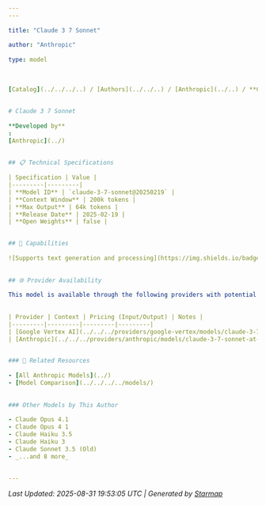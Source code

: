 ```yaml
---
---
  
title: "Claude 3 7 Sonnet"
  
author: "Anthropic"
  
type: model
  
  
  
[Catalog](../../../..) / [Authors](../../..) / [Anthropic](../..) / **Claude 3 7 Sonnet**
  
  
# Claude 3 7 Sonnet
  
**Developed by**
: 
[Anthropic](../)
  
  
## 📋 Technical Specifications
  
| Specification | Value |
|---------|---------|
| **Model ID** | `claude-3-7-sonnet@20250219` |
| **Context Window** | 200k tokens |
| **Max Output** | 64k tokens |
| **Release Date** | 2025-02-19 |
| **Open Weights** | false |

  
## 🎯 Capabilities
  
![Supports text generation and processing](https://img.shields.io/badge/text-✓-blue) ![Can analyze and understand images](https://img.shields.io/badge/vision-✓-purple) ![Supported input modalities](https://img.shields.io/badge/input-text,image-teal) ![Supported output modalities](https://img.shields.io/badge/output-text-cyan) ![Can invoke and call tools in responses](https://img.shields.io/badge/tool__calls-✓-yellow) ![Accepts tool definitions in requests](https://img.shields.io/badge/tools-✓-yellow) ![Supports basic reasoning](https://img.shields.io/badge/reasoning-✓-lime) ![Temperature sampling control](https://img.shields.io/badge/temperature-core-red) ![Nucleus sampling (top-p)](https://img.shields.io/badge/top__p-core-red) ![Maximum token limit](https://img.shields.io/badge/max__tokens-core-blue) ![Response streaming](https://img.shields.io/badge/streaming-✓-cyan)
  
  
## 🌐 Provider Availability
  
This model is available through the following providers with potential variations:
  
  
| Provider | Context | Pricing (Input/Output) | Notes |
|---------|---------|---------|---------|
| [Google Vertex AI](../../../providers/google-vertex/models/claude-3-7-sonnet-at-20250219.md) | 200k | $3.00 / $15.00 |  |
| [Anthropic](../../../providers/anthropic/models/claude-3-7-sonnet-at-20250219.md) | 200k | $3.00 / $15.00 |  |

  
### 🔗 Related Resources
  
- [All Anthropic Models](../)
- [Model Comparison](../../../../models/)
  
  
### Other Models by This Author
  
- Claude Opus 4.1
- Claude Opus 4 1
- Claude Haiku 3.5
- Claude Haiku 3
- Claude Sonnet 3.5 (Old)
- _...and 8 more_
  
  
---
```

*Last Updated: 2025-08-31 19:53:05 UTC | Generated by [Starmap](https://github.com/agentstation/starmap)*